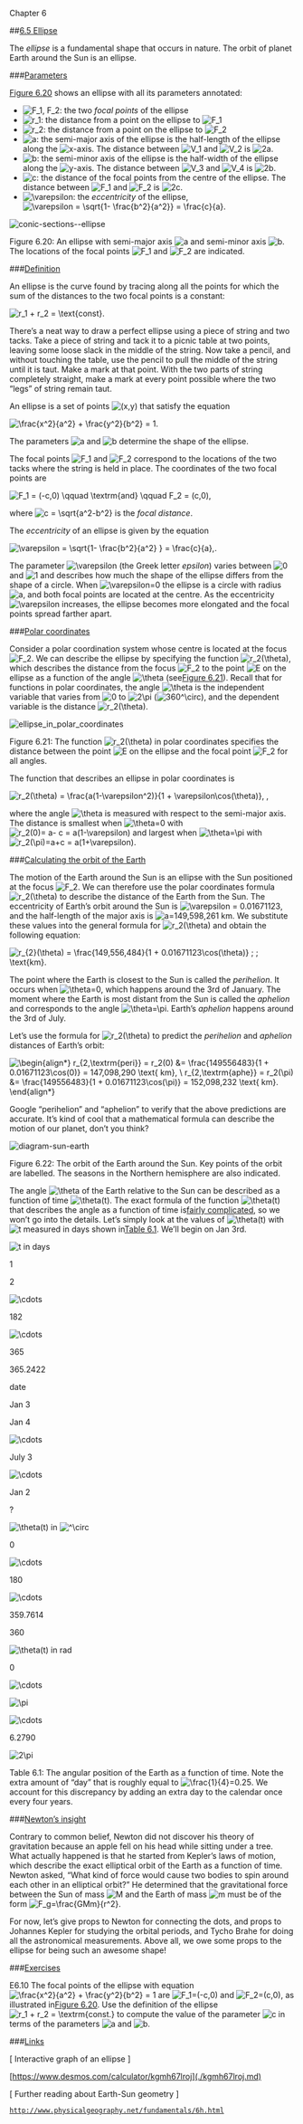 Chapter 6    

##[6.5 Ellipse](part0006_split_005.md)

The _ellipse_ is a fundamental shape that occurs in nature. The orbit of planet Earth around the Sun is an ellipse.

###[Parameters](part0006_split_005.md)

[Figure 6.20](./XXXXXXXXXXXXXXXXXXXXXXXXXXXXXXXXXX.md) shows an ellipse with all its parameters annotated:

-   ![F_1, F_2](01383.jpeg): the two _focal points_ of the ellipse
-   ![r_1](01384.jpeg): the distance from a point on the ellipse to ![F_1](01385.jpeg)
-   ![r_2](01386.jpeg): the distance from a point on the ellipse to ![F_2](01387.jpeg)
-   ![a](00014.jpeg): the semi-major axis of the ellipse is the half-length of the ellipse along the ![x](00015.jpeg)\-axis. The distance between ![V_1](01388.jpeg) and ![V_2](01389.jpeg) is ![2a](01390.jpeg).
-   ![b](00074.jpeg): the semi-minor axis of the ellipse is the half-width of the ellipse along the ![y](00018.jpeg)\-axis. The distance between ![V_3](01391.jpeg) and ![V_4](01392.jpeg) is ![2b](01393.jpeg).
-   ![c](00256.jpeg): the distance of the focal points from the centre of the ellipse. The distance between ![F_1](01385.jpeg) and ![F_2](01387.jpeg) is ![2c](01394.jpeg).
-   ![\varepsilon](01395.jpeg): the _eccentricity_ of the ellipse, ![\varepsilon = \sqrt{1- \frac{b^2}{a^2}} = \frac{c}{a}](01396.jpeg).

![conic-sections--ellipse](01397.jpeg)

Figure 6.20: An ellipse with semi-major axis ![a](00110.jpeg) and semi-minor axis ![b](01123.jpeg). The locations of the focal points ![F_1](01398.jpeg) and ![F_2](01399.jpeg) are indicated.

###[Definition](part0006_split_005.md)

An ellipse is the curve found by tracing along all the points for which the sum of the distances to the two focal points is a constant:

![r_1 + r_2 = \text{const}.](01400.jpeg)

There’s a neat way to draw a perfect ellipse using a piece of string and two tacks. Take a piece of string and tack it to a picnic table at two points, leaving some loose slack in the middle of the string. Now take a pencil, and without touching the table, use the pencil to pull the middle of the string until it is taut. Make a mark at that point. With the two parts of string completely straight, make a mark at every point possible where the two “legs” of string remain taut.

An ellipse is a set of points ![(x,y)](00630.jpeg) that satisfy the equation

![\frac{x^2}{a^2} + \frac{y^2}{b^2} = 1.](01401.jpeg)

The parameters ![a](00014.jpeg) and ![b](00074.jpeg) determine the shape of the ellipse.

The focal points ![F_1](01385.jpeg) and ![F_2](01387.jpeg) correspond to the locations of the two tacks where the string is held in place. The coordinates of the two focal points are

![F_1 = (-c,0) \qquad \textrm{and} \qquad F_2 = (c,0),](01402.jpeg)

where ![c = \sqrt{a^2-b^2}](01403.jpeg) is the _focal distance_.

The _eccentricity_ of an ellipse is given by the equation

![\varepsilon = \sqrt{1- \frac{b^2}{a^2} } = \frac{c}{a}\,.](01404.jpeg)

The parameter ![\varepsilon](01395.jpeg) (the Greek letter _epsilon_) varies between ![0](00101.jpeg) and ![1](00211.jpeg) and describes how much the shape of the ellipse differs from the shape of a circle. When ![\varepsilon=0](01405.jpeg) the ellipse is a circle with radius ![a](00014.jpeg), and both focal points are located at the centre. As the eccentricity ![\varepsilon](01395.jpeg) increases, the ellipse becomes more elongated and the focal points spread farther apart.

###[Polar coordinates](part0006_split_005.md)

Consider a polar coordination system whose centre is located at the focus ![F_2](01387.jpeg). We can describe the ellipse by specifying the function ![r_2(\theta)](01406.jpeg), which describes the distance from the focus ![F_2](01387.jpeg) to the point ![E](01407.jpeg) on the ellipse as a function of the angle ![\theta](00944.jpeg) (see[Figure 6.21](part0006_split_005.md)). Recall that for functions in polar coordinates, the angle ![\theta](00944.jpeg) is the independent variable that varies from ![0](00101.jpeg) to ![2\pi](00928.jpeg) (![360^\circ](01145.jpeg)), and the dependent variable is the distance ![r_2(\theta)](01406.jpeg).

![ellipse_in_polar_coordinates](01408.jpeg)

Figure 6.21: The function ![r_2(\theta)](01409.jpeg) in polar coordinates specifies the distance between the point ![E](01410.jpeg) on the ellipse and the focal point ![F_2](01399.jpeg) for all angles.

The function that describes an ellipse in polar coordinates is

![r_2(\theta) = \frac{a(1-\varepsilon^2)}{1 + \varepsilon\cos(\theta)}\, ,](01411.jpeg)

where the angle ![\theta](00944.jpeg) is measured with respect to the semi-major axis. The distance is smallest when ![\theta=0](01215.jpeg) with ![r_2(0)= a- c = a(1-\varepsilon)](01412.jpeg) and largest when ![\theta=\pi](01413.jpeg) with ![r_2(\pi)=a+c = a(1+\varepsilon)](01414.jpeg).

###[Calculating the orbit of the Earth](part0006_split_005.md)

The motion of the Earth around the Sun is an ellipse with the Sun positioned at the focus ![F_2](01387.jpeg). We can therefore use the polar coordinates formula ![r_2(\theta)](01406.jpeg) to describe the distance of the Earth from the Sun. The eccentricity of Earth’s orbit around the Sun is ![\varepsilon = 0.01671123](01415.jpeg), and the half-length of the major axis is ![a=149\,598\,261](01416.jpeg) km. We substitute these values into the general formula for ![r_2(\theta)](01406.jpeg) and obtain the following equation:

![r_{2}(\theta) = \frac{149\,556\,484}{1 + 0.01671123\cos(\theta)} \; \;  \text{km}.](01417.jpeg)

The point where the Earth is closest to the Sun is called the _perihelion_. It occurs when ![\theta=0](01215.jpeg), which happens around the 3rd of January. The moment where the Earth is most distant from the Sun is called the _aphelion_ and corresponds to the angle ![\theta=\pi](01413.jpeg). Earth’s _aphelion_ happens around the 3rd of July.

Let’s use the formula for ![r_2(\theta)](01406.jpeg) to predict the _perihelion_ and _aphelion_ distances of Earth’s orbit:

![\begin{align*}    r_{2,\textrm{peri}} = r_2(0)   &= \frac{149556483}{1 + 0.01671123\cos(0)} = 147\,098\,290 \text{ km}, \\    r_{2,\textrm{aphe}} = r_2(\pi)  &= \frac{149556483}{1 + 0.01671123\cos(\pi)} = 152\,098\,232 \text{ km}.   \end{align*}](01418.jpeg)

Google “perihelion” and “aphelion” to verify that the above predictions are accurate. It’s kind of cool that a mathematical formula can describe the motion of our planet, don’t you think?

![diagram-sun-earth](01419.jpeg)

Figure 6.22: The orbit of the Earth around the Sun. Key points of the orbit are labelled. The seasons in the Northern hemisphere are also indicated.

The angle ![\theta](00944.jpeg) of the Earth relative to the Sun can be described as a function of time ![\theta(t)](01420.jpeg). The exact formula of the function ![\theta(t)](01420.jpeg) that describes the angle as a function of time is[fairly complicated](./Kepler's_laws_of_planetary_motion.md), so we won’t go into the details. Let’s simply look at the values of ![\theta(t)](01420.jpeg) with ![t](00349.jpeg) measured in days shown in[Table 6.1](part0006_split_005.md). We’ll begin on Jan 3rd.

![t](00349.jpeg) in days

1

2

![\cdots](01421.jpeg)

182

![\cdots](01421.jpeg)

365

365.2422

date

Jan 3

Jan 4

![\cdots](01421.jpeg)

July 3

![\cdots](01421.jpeg)

Jan 2

?

![\theta(t)](01420.jpeg) in ![^\circ](01422.jpeg)

0

![\cdots](01421.jpeg)

180

![\cdots](01421.jpeg)

359.7614

360

![\theta(t)](01420.jpeg) in rad

0

![\cdots](01421.jpeg)

![\pi](00057.jpeg)

![\cdots](01421.jpeg)

6.2790

![2\pi](00928.jpeg)

Table 6.1: The angular position of the Earth as a function of time. Note the extra amount of “day” that is roughly equal to ![\frac{1}{4}=0.25](01423.jpeg). We account for this discrepancy by adding an extra day to the calendar once every four years.

###[Newton’s insight](part0006_split_005.md)

Contrary to common belief, Newton did not discover his theory of gravitation because an apple fell on his head while sitting under a tree. What actually happened is that he started from Kepler’s laws of motion, which describe the exact elliptical orbit of the Earth as a function of time. Newton asked, “What kind of force would cause two bodies to spin around each other in an elliptical orbit?” He determined that the gravitational force between the Sun of mass ![M](01424.jpeg) and the Earth of mass ![m](00053.jpeg) must be of the form ![F_g=\frac{GMm}{r^2}](01425.jpeg).

For now, let’s give props to Newton for connecting the dots, and props to Johannes Kepler for studying the orbital periods, and Tycho Brahe for doing all the astronomical measurements. Above all, we owe some props to the ellipse for being such an awesome shape!

###[Exercises](part0006_split_005.md)

E6.10 The focal points of the ellipse with equation ![\frac{x^2}{a^2} + \frac{y^2}{b^2} = 1](01426.jpeg) are ![F_1=(-c,0)](01427.jpeg) and ![F_2=(c,0)](01428.jpeg), as illustrated in[Figure 6.20](./XXXXXXXXXXXXXXXXXXXXXXXXXXXXXXXXXX.md). Use the definition of the ellipse ![r_1 + r_2 = \textrm{const.}](01429.jpeg) to compute the value of the parameter ![c](00256.jpeg) in terms of the parameters ![a](00014.jpeg) and ![b](00074.jpeg).

###[Links](part0006_split_005.md)

\[ Interactive graph of an ellipse \]

[https://www.desmos.com/calculator/kgmh67lroj](./kgmh67lroj.md)

\[ Further reading about Earth-Sun geometry \]

[`http://www.physicalgeography.net/fundamentals/6h.html`](./6h.md)
